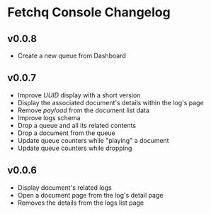 # Fetchq Console Changelog

## v0.0.8

- Create a new queue from Dashboard

## v0.0.7

- Improve _UUID_ display with a short version
- Display the associated document's details within the log's page
- Remove _payload_ from the document list data
- Improve logs schema
- Drop a queue and all its related contents
- Drop a document from the queue
- Update queue counters while "playing" a document
- Update queue counters while dropping

## v0.0.6

- Display document's related logs
- Open a document page from the log's detail page
- Removes the details from the logs list page
